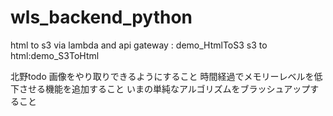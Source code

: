 # wls_backend_python
html to s3 via lambda and api gateway : demo_HtmlToS3
s3 to html:demo_S3ToHtml

北野todo
画像をやり取りできるようにすること
時間経過でメモリーレベルを低下させる機能を追加すること
いまの単純なアルゴリズムをブラッシュアップすること
